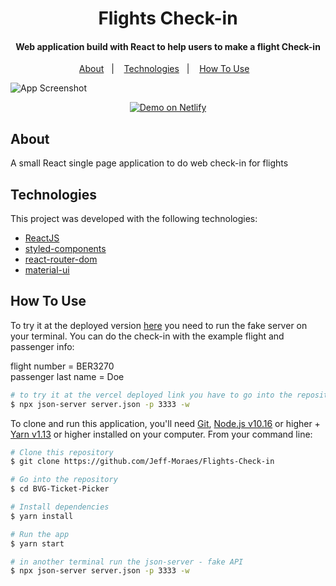 <h1 align="center">
    Flights Check-in
</h1>

<h4 align="center">
  Web application build with React to help users to make a flight Check-in
</h4>

<p align="center">
  <a href="#about">About</a>&nbsp;&nbsp;&nbsp;|&nbsp;&nbsp;&nbsp;
  <a href="#technologies">Technologies</a>&nbsp;&nbsp;&nbsp;|&nbsp;&nbsp;&nbsp;
  <a href="#how-to-use">How To Use</a>&nbsp;&nbsp;&nbsp;
</p>

![App Screenshot](https://res.cloudinary.com/jeffmoraes/image/upload/c_scale,h_478/v1604444692/portfolio/Captura_de_Tela_2020-11-04_a%CC%80s_00.04.26_voqmwl.png)

<p align="center">
  <a href="https://flights-check-in.vercel.app/" target="_blank">
    <img alt="Demo on Netlify" src="https://res.cloudinary.com/jeffmoraes/image/upload/v1603399947/portfolio/Captura_de_Tela_2020-10-22_a%CC%80s_22.52.10_px7ami.png">
  </a>
</p>

## About

A small React single page application to do web check-in for flights

## Technologies

This project was developed with the following technologies:

- [ReactJS](https://reactjs.org/)
- [styled-components](https://www.styled-components.com/)
- [react-router-dom](https://github.com/ReactTraining/react-router)
- [material-ui](https://github.com/mui-org/material-ui)

## How To Use

To try it at the deployed version [here](https://flights-check-in.vercel.app/) you need to run the fake server on your terminal.
You can do the check-in with the example flight and passenger info:

flight number = BER3270 </br>
passenger last name = Doe

```bash
# to try it at the vercel deployed link you have to go into the repository folder and run the fake json server on your terminal
$ npx json-server server.json -p 3333 -w
```

To clone and run this application, you'll need [Git](https://git-scm.com), [Node.js v10.16][nodejs] or higher + [Yarn v1.13][yarn] or higher installed on your computer. From your command line:

```bash
# Clone this repository
$ git clone https://github.com/Jeff-Moraes/Flights-Check-in

# Go into the repository
$ cd BVG-Ticket-Picker

# Install dependencies
$ yarn install

# Run the app
$ yarn start

# in another terminal run the json-server - fake API
$ npx json-server server.json -p 3333 -w
```

[nodejs]: https://nodejs.org/
[yarn]: https://yarnpkg.com/
